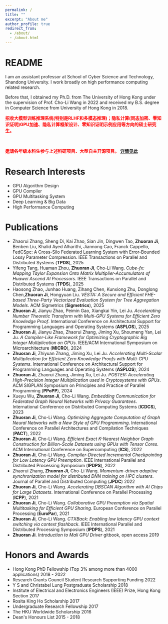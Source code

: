 ```yaml
---
permalink: /
title: ""
excerpt: "About me"
author_profile: true
redirect_from: 
  - /about/
  - /about.html
---
```


README
======

I am an assistant professor at School of Cyber Science and Technology, Shandong University. I work broadly on high performance computing related research. 

Before that, I obtained my Ph.D. from The University of Hong Kong under the supervision of Prof. Cho-Li Wang in 2022 and received my B.S. degree in Computer Science from University of Hong Kong in 2018.



<font color='red'><b>招收大模型训练推理系统(特别是RLHF和多模态推理)；隐私计算(同态加密、零知识证明)GPU加速、隐私计算框架设计、零知识证明示例应用等方向的硕士研究生。</b></font>

<br>

<font color='red'><b>邀请各年级本科生参与上述科研项目、大型自主开源项目。</b></font>
**[详情见此](/recruit/)**


Research Interests
======

- GPU Algorithm Design
- GPU Compiler
- GPU Multitasking System
- Deep Learning & Big Data
- High Performance Computing




Publications
======
- Zhaorui Zhang, Sheng Di, Kai Zhao, Sian Jin, Dingwen Tao, **Zhuoran Ji**, Benben Liu, Khalid Ayed Alharithi, Jiannong Cao, Franck Cappello, FedCSpc: A Cross-Silo Federated Learning System with Error-Bounded Lossy Parameter Compression. IEEE Transactions on Parallel and Distributed Systems (**TPDS**), 2025
- Yifeng Tang, Huaman Zhou, **Zhuoran Ji**, Cho-Li Wang. *Cube-fx: Mapping Taylor Expansion Onto Matrix Multiplier-Accumulators of Huawei Ascend AI Processors*. IEEE Transactions on Parallel and Distributed Systems (**TPDS**), 2025
- Haosong Zhao, Junhao Huang, Zihang Chen, Kunxiong Zhu, Donglong Chen,**Zhuoran Ji**, Hongyuan Liu. *VESTA: A Secure and Efficient FHE-based Three-Party Vectorized Evaluation System for Tree Aggregation Models*. ACM Sigmetrics (**Sigmetrics**), 2025
- **Zhuoran Ji**, Jianyu Zhao, Peimin Gao, Xiangkai Yin, Lei Ju. *Accelerating Number Theoretic Transform with Multi-GPU Systems for Efficient Zero Knowledge Proof*. International Conference on Architectural Support for Programming Languages and Operating Systems (**ASPLOS**), 2025
- **Zhuoran Ji**, Jianyu Zhao, Zhaorui Zhang, Jiming Xu, Shoumeng Yan, Lei Ju. *A Compiler-Like Framework for Optimizing Cryptographic Big Integer Multiplication on GPUs*. IEEE/ACM International Symposium on Microarchitecture (**MICRO**), 2024
- **Zhuoran Ji**, Zhiyuan Zhang, Jiming Xu, Lei Ju. *Accelerating Multi-Scalar Multiplication for Efficient Zero Knowledge Proofs with Multi-GPU Systems*. International Conference on Architectural Support for Programming Languages and Operating Systems (**ASPLOS**), 2024
- **Zhuoran Ji**, Zhaorui Zhang, Jiming Xu, Lei Ju. *POSTER: Accelerating High-Precision Integer Multiplication used in Cryptosystems with GPUs*. ACM SIGPLAN Symposium on Principles and Practice of Parallel Programming (**PPoPP**), 2024
- Xueyu Wu, **Zhuoran Ji**, Cho-Li Wang. *Embedding Communication for Federated Graph Neural Networks with Privacy Guarantees*. International Conference on Distributed Computing Systems (**ICDCS**), 2023
- **Zhuoran Ji**, Cho-Li Wang. *Optimizing Aggregate Computation of Graph Neural Networks with a New Style of GPU Programming*. International Conference on Parallel Architectures and Compilation Techniques (**PACT**), 2022
- **Zhuoran Ji**, Cho-Li Wang. *Efficient Exact K-Nearest Neighbor Graph Construction for Billion-Scale Datasets using GPUs with Tensor Cores*. ACM International Conference on Supercomputing (**ICS**), 2022
- **Zhuoran Ji**, Cho-Li Wang. *Compiler-Directed Incremental Checkpointing for Low Latency GPU Preemption*. IEEE International Parallel and Distributed Processing Symposium (**IPDPS**), 2022
- Zhaorui Zhang, **Zhuoran Ji**, Cho-Li Wang. *Momentum-driven adaptive synchronization model for distributed DNN training on HPC clusters*. Journal of Parallel and Distributed Computing (**JPDC**) 2022
- **Zhuoran Ji**, Cho-Li Wang. *Accelerating DBSCAN Algorithm with AI Chips for Large Datasets*. International Conference on Parallel Processing (**ICPP**), 2021
- **Zhuoran Ji**, Cho-Li Wang. *Collaborative GPU Preemption via Spatial Multitasking for Efficient GPU Sharing*. European Conference on Parallel Processing (**EuroPar**), 2021
- **Zhuoran Ji**, Cho-Li Wang. *CTXBack: Enabling low latency GPU context switching via context flashback*. IEEE International Parallel and Distributed Processing Symposium (**IPDPS**), 2021
- **Zhuoran Ji**. *Introduction to Mali GPU Driver* gitbook, open access 2019


Honors and Awards
======
- Hong Kong PhD Fellowship (Top 3% among more than 4000 applications) 2018 - 2022
- Research Grants Council Student Research Supporting Funding 2022
- Y S and Christabel Lung Postgraduate Scholarship 2018
- Institute of Electrical and Electronics Engineers (IEEE) Prize, Hong Kong Section 2017
- Rosita King Ho Scholarship 2017
- Undergraduate Research Fellowship 2017
- The HKU Worldwide Scholarship 2016
- Dean's Honours List 2015 - 2018